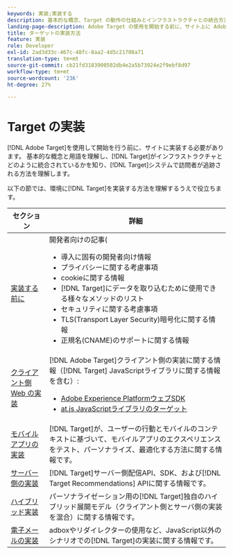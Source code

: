 ```yaml
---
keywords: 実装;実装する
description: 基本的な概念、Target の動作の仕組みとインフラストラクチャとの統合方法、訪問者の追跡方法を理解します。
landing-page-description: Adobe Target の使用を開始する前に、サイト上に Adobe Target を実装し、いくつかの基本的な概念や用語と Target の仕組みを理解する必要があります。
title: ターゲットの実装方法
feature: 実装
role: Developer
exl-id: 2ad3d33c-467c-48fc-8aa2-4d5c21708a71
translation-type: tm+mt
source-git-commit: cb21fd3183900502db4e2a5b73924e2f9ebf8d97
workflow-type: tm+mt
source-wordcount: '236'
ht-degree: 27%

---
```


# Target の実装

[!DNL Adobe Target]を使用して開始を行う前に、サイトに実装する必要があります。 基本的な概念と用語を理解し、[!DNL Target]がインフラストラクチャとどのように統合されているかを知り、[!DNL Target]システムで訪問者が追跡される方法を理解します。

以下の節では、環境に[!DNL Target]を実装する方法を理解するうえで役立ちます。

| セクション | 詳細 |
| --- | --- |
| [実装する前に](c-considerations-before-you-implement-target/considerations-before-you-implement-target.md) | 開発者向けの記事(<ul><li>導入に固有の開発者向け情報</li><li>プライバシーに関する考慮事項</li><li>cookieに関する情報<li>[!DNL Target]にデータを取り込むために使用できる様々なメソッドのリスト</li><li>セキュリティに関する考慮事項</li><li>TLS(Transport Layer Security)暗号化に関する情報</li><li>正規名(CNAME)のサポートに関する情報</li></ul> |
| [クライアント側 Web の実装](/help/c-implementing-target/c-implementing-target-for-client-side-web/implement-target-for-client-side-web.md) | [!DNL Adobe Target]クライアント側の実装に関する情報（[!DNL Target] JavaScriptライブラリに関する情報を含む）:<ul><li>[Adobe Experience PlatformウェブSDK](/help/c-implementing-target/c-implementing-target-for-client-side-web/aep-web-sdk.md)</li><li>[at.js JavaScriptライブラリのターゲット](/help/c-implementing-target/c-implementing-target-for-client-side-web/c-how-atjs-works/how-atjs-works.md)</li></ul> |
| [モバイルアプリの実装](/help/c-target-mobile-app/target-mobile-app.md) | [!DNL Target]が、ユーザーの行動とモバイルのコンテキストに基づいて、モバイルアプリのエクスペリエンスをテスト、パーソナライズ、最適化する方法に関する情報です。 |
| [サーバー側の実装](/help/c-implementing-target/c-api-and-sdk-overview/api-and-sdk-overview.md) | [!DNL Target]サーバー側配信API、SDK、および[!DNL Target Recommendations] APIに関する情報です。 |
| [ハイブリッド実装](/help/c-implementing-target/hybrid-implementation.md) | パーソナライゼーション用の[!DNL Target]独自のハイブリッド展開モデル（クライアント側とサーバ側の実装を混合）に関する情報です。 |
| [電子メールの実装](c-non-javascript-based-implementation/non-javascript-based-implementation.md) | adboxやリダイレクターの使用など、JavaScript以外のシナリオでの[!DNL Target]の実装に関する情報です。 |
